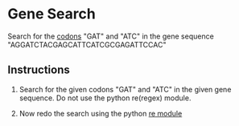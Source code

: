 # Gene Search

Search for the [codons](https://www.nature.com/scitable/definition/codon-155/#targetText=codon,proteins%20includes%2020%20amino%20acids) "GAT" and "ATC" in the gene sequence "AGGATCTACGAGCATTCATCGCGAGATTCCAC"

## Instructions

1. Search for the given codons "GAT" and "ATC" in the given gene sequence. Do not use the python re(regex) module.

2. Now redo the search using the python [re module](https://docs.python.org/3/library/re.html)